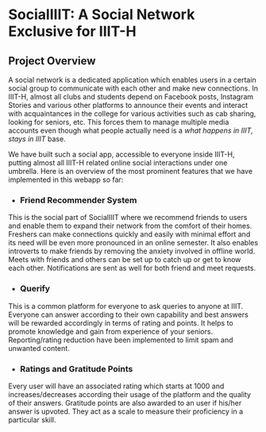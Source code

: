 # SocialIIIT: A Social Network Exclusive for IIIT-H

## Project Overview

A social network is a dedicated application which enables users in a certain social group to communicate with each other and make new connections. In IIIT-H, almost all clubs and students depend on Facebook posts, Instagram Stories and various other platforms to announce their events and interact with acquaintances in the college for various activities such as cab sharing, looking for seniors, etc. This forces them to manage multiple media accounts even though what people actually need is a *what happens in IIIT, stays in IIIT* base.

We have built such a social app, accessible to everyone inside IIIT-H, putting almost all IIIT-H related online social interactions under one umbrella. Here is an overview of the most prominent features that we have implemented in this webapp so far:

* ### Friend Recommender System

This is the social part of SocialIIIT where we recommend friends to users and enable them to expand their network from the comfort of their homes. Freshers can make connections quickly and easily with minimal effort and its need will be even more pronounced in an online semester. It also enables introverts to make friends by removing the anxiety involved in offline world. Meets with friends and others can be set up to catch up or get to know each other. Notifications are sent as well for both friend and meet requests.

* ### Querify

This is a common platform for everyone to ask queries to anyone at IIIT. Everyone can answer according to their own capability and best answers will be rewarded accordingly in terms of rating and points. It helps to promote knowledge and gain from experience of your seniors. Reporting/rating reduction have been implemented to limit spam and unwanted content.

* ### Ratings and Gratitude Points

Every user will have an associated rating which starts at 1000 and increases/decreases according their usage of the platform and the quality of their answers. Gratitude points are also awarded to an user if his/her answer is upvoted. They act as a scale to measure their proficiency in a particular skill.
